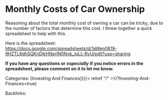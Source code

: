 # Monthly Costs of Car Ownership

Reasoning about the total monthly cost of owning a car can be tricky, due to
the number of factors that determine this cost. I threw together a quick
spreadsheet to help with this.

Here is the spreadsheet:
https://docs.google.com/spreadsheets/d/1aWen0619-9HZTL8dhSQKnDlkHNerlN0Nvb_ipLL-RvU/edit?usp=sharing

**If you have any questions or** ***especially*** **if you notice errors in the
spreadsheet, please comment on it to let me know.**










Categories: [Investing And Finances]({{< relref "/" >}}?Investing-And-Finances=true)

Backlinks: 